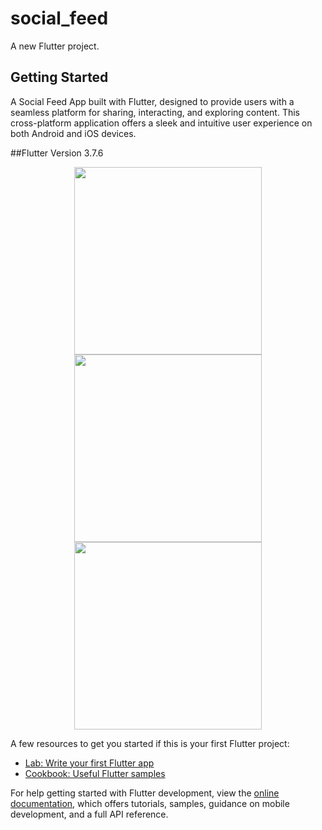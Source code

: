 # social_feed

A new Flutter project.

## Getting Started

A Social Feed App built with Flutter, designed to provide users with a seamless platform for sharing, interacting, and exploring content. This cross-platform application offers a sleek and intuitive user experience on both Android and iOS devices.

##Flutter Version 3.7.6

<div align="center">
<img src="https://github.com/user-attachments/assets/df79a6ff-79d0-44f2-a350-a642bc1bf611" width="300" alt=""/>
<img src="https://github.com/user-attachments/assets/d025a48a-fc5c-4b34-9c91-d92406042a8e" width="300" alt=""/>
<img src="https://github.com/user-attachments/assets/20c503a2-417e-4c3e-bcec-64cdcfe6ba62" width="300" alt=""/>
</div>


A few resources to get you started if this is your first Flutter project:

- [Lab: Write your first Flutter app](https://docs.flutter.dev/get-started/codelab)
- [Cookbook: Useful Flutter samples](https://docs.flutter.dev/cookbook)

For help getting started with Flutter development, view the
[online documentation](https://docs.flutter.dev/), which offers tutorials,
samples, guidance on mobile development, and a full API reference.

